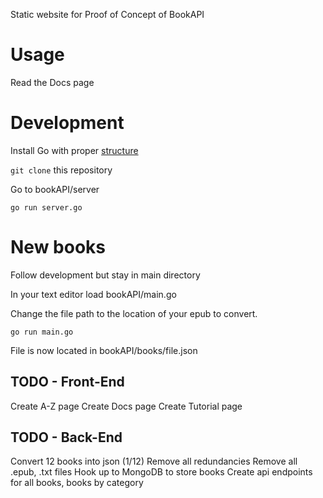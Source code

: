 Static website for Proof of Concept of BookAPI

# Usage

Read the Docs page

# Development

Install Go with proper [structure](http://golang.org/doc/code.html)

```git clone``` this repository

Go to bookAPI/server

```go run server.go```

# New books

Follow development but stay in main directory

In your text editor load bookAPI/main.go

Change the file path to the location of your epub to convert.

```go run main.go```

File is now located in bookAPI/books/file.json

## TODO - Front-End

Create A-Z page
Create Docs page
Create Tutorial page

## TODO - Back-End

Convert 12 books into json (1/12)
Remove all redundancies
Remove all .epub, .txt files
Hook up to MongoDB to store books
Create api endpoints for all books, books by category